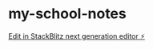 # my-school-notes

[Edit in StackBlitz next generation editor ⚡️](https://stackblitz.com/~/github.com/JessKowa/my-school-notes)